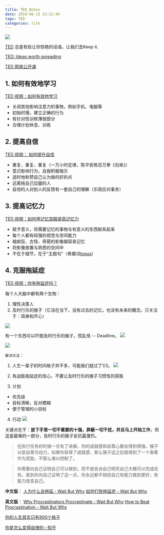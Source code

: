 ```yaml
---
title: TED_Notes
date: 2018-06-13 23:21:49
tags: TED
categories: life
---
```


![](https://gss1.bdstatic.com/-vo3dSag_xI4khGkpoWK1HF6hhy/baike/c0%3Dbaike80%2C5%2C5%2C80%2C26/sign=23f2f937dcb44aed4d43b6b6d275ec64/2fdda3cc7cd98d10a403f64c273fb80e7aec90fc.jpg)

[TED](https://baike.baidu.com/item/TED/8095?fr=aladdin) 总是有些让你惊艳的话语。让我们去Keep it.

[TED: Ideas worth spreading](https://www.ted.com/)

[TED 网易公开课](https://open.163.com/ted/)

<!--more-->

## 1. 如何有效地学习

[TED 视频：如何有效地学习](https://www.bilibili.com/video/av10821708)

- 关闭其他影响注意力的事物，例如手机、电脑等
- 初始时慢，建立正确的行为
- 有针对性训练薄弱部分
- 合理计划休息、训练

## 2. 提高自信

[TED 视频： 如何提升自信](https://www.bilibili.com/video/av10969854)

- 重复、重复、重复（一万小时定律，陈平安练百万拳《剑来》）
- 意识影响行为，自我积极暗示
- 适时地称赞自己认为做的好的点
- 远离拖自己后腿的人
- 自信的人对别人的反馈有一套自己的理解（乐观应对事务）

## 3. 提高记忆力

[TED 视频：如何用记忆宫殿提高记忆力](https://www.bilibili.com/video/av18762228/?spm_id_from=333.788.videocard.1)

- 赋予意义，将需要记忆的事物与有意义的东西联系起来
- 每个人都有较强的视觉与空间能力
- 越疯狂、古怪、奇葩的影像越容易记忆
- 将影像放置与熟悉的空间中
- 不在于细节，在于“主题句”（希娜词[topos](http://fanyi.baidu.com/?aldtype=85#en/zh/topos)）

## 4. 克服拖延症

[TED 视频：你有拖延症吗？](https://www.bilibili.com/video/av4190492?from=search&seid=16410944344139641233)

每个人大脑中都有两个生物：
1. 理性决策人
2. 及时行乐的猴子（它活在当下，没有过去的记忆，也没有未来的概念。只关注于：简单和开心）

![](https://28oa9i1t08037ue3m1l0i861-wpengine.netdna-ssl.com/wp-content/uploads/2013/10/b0FcrsazQ2aAq51n9WwV_P-brain-1.jpg)

有一个东西可以吓跑及时行乐的猴子，慌乱怪 -- Deadline。
![](https://28oa9i1t08037ue3m1l0i861-wpengine.netdna-ssl.com/wp-content/uploads/2013/10/CFiZzySeCV1Ono5MHsFQ_PM.jpg)

![](https://28oa9i1t08037ue3m1l0i861-wpengine.netdna-ssl.com/wp-content/uploads/2013/10/miGxfYeKRsq860qbKvbR_PM-Scare-3.jpg)

`解决方法`：

1. 人生一辈子的时间格子并不多，可能我们就过了1/3。
![](http://image84.360doc.com/DownloadImg/2015/03/3121/51843460_5)

2. 有战胜拖延症的信心，不要让及时行乐的猴子习惯性的获胜

3. 计划
- 优先级
- 目标清晰，反对模糊
- 便于管理的小目标

4. 行动
![](https://28oa9i1t08037ue3m1l0i861-wpengine.netdna-ssl.com/wp-content/uploads/2013/11/fmuafMrTh62aDFGZv940_dark-woods.jpg)

关键点在于：**放下手里一切不重要的十强，屏蔽一切干扰，并且马上开始工作**，但这是最难的一部分，及时行乐的猴子反抗最激烈。

>在执行任务的时候一旦有了进展，你的成就感和自尊心都会得到增强。猴子以低自尊为动力，如果你获得了成就感，那么猴子这之后就得到了一个香蕉作为奖励，不那么难以控制了。

>你需要向自己证明自己可以做到，而不是告诉自己明天自己大概可以完成任务。直到你向自己证明了这一点，你永远都不相信自己有能力做到更好，有能力改变自己。

**中文版**：
[人为什么会拖延 - Wait But Why](https://waitbutwhy.com/cn/%E4%BA%BA%E4%B8%BA%E4%BB%80%E4%B9%88%E4%BC%9A%E6%8B%96%E5%BB%B6)
[如何打败拖延症 - Wait But Why](https://waitbutwhy.com/cn/%E5%A6%82%E4%BD%95%E6%89%93%E8%B4%A5%E6%8B%96%E5%BB%B6%E7%97%87)

**英文版**：
[Why Procrastinators Procrastinate - Wait But Why](https://waitbutwhy.com/2013/10/why-procrastinators-procrastinate.html)
[How to Beat Procrastination - Wait But Why](https://waitbutwhy.com/2013/11/how-to-beat-procrastination.html)


[你的人生其实只有900个格子](http://www.360doc.com/content/15/0331/21/5320383_459650672.shtml)

[你是怎么变得自律的--知乎](https://www.zhihu.com/question/284206141)